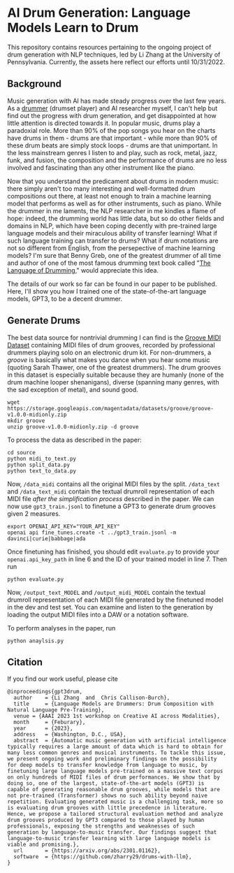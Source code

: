 # AI Drum Generation: Language Models Learn to Drum

This repository contains resources pertaining to the ongoing project of drum generation with NLP techniques, led by Li Zhang at the University of Pennsylvania. Currently, the assets here reflect our efforts until 10/31/2022.

## Background
Music generation with AI has made steady progress over the last few years. As a [drummer](https://space.bilibili.com/483770554) (drumset player) and AI researcher myself, I can't help but find out the progress with drum generation, and get disappointed at how little attention is directed towards it. In popular music, drums play a paradoxial role. More than 90% of the pop songs you hear on the charts have drums in them - drums are that important - while more than 90% of these drum beats are simply stock loops - drums are that unimportant. In the less mainstream genres I listen to and play, such as rock, metal, jazz, funk, and fusion, the composition and the performance of drums are no less involved and fascinating than any other instrument like the piano. 

Now that you understand the predicament about drums in modern music: there simply aren't too many interesting and well-formatted drum compositions out there, at least not enough to train a machine learning model that performs as well as for other instruments, such as piano. While the drummer in me laments, the NLP researcher in me kindles a flame of hope: indeed, the drumming world has little data, but so do other fields and domains in NLP, which have been coping decently with pre-trained large language models and their miraculous ability of transfer learning! What if such language training can transfer to drums? What if drum notations are not so different from English, from the persepective of machine learning models? I'm sure that Benny Greb, one of the greatest drummer of all time and author of one of the most famous drumming text book called "[The Language of Drumming](https://hudsonmusic.com/product/the-language-of-drumming-book-video/)," would appreciate this idea. 

The details of our work so far can be found in our paper to be published. Here, I'll show you how I trained one of the state-of-the-art language models, GPT3, to be a decent drummer. 

## Generate Drums
The best data source for nontrivial drumming I can find is the [Groove MIDI Dataset](https://magenta.tensorflow.org/datasets/groove) containing MIDI files of drum grooves, recorded by professional drummers playing solo on an electronic drum kit. For non-drummers, a _groove_ is basically what makes you dance when you hear some music (quoting Sarah Thawer, one of the greatest drummers). The drum grooves in this dataset is especially suitable because they are humanly (none of the drum machine looper shenanigans), diverse (spanning many genres, with the sad exception of metal), and sound good. 

```
wget https://storage.googleapis.com/magentadata/datasets/groove/groove-v1.0.0-midionly.zip
mkdir groove
unzip groove-v1.0.0-midionly.zip -d groove
```

To process the data as described in the paper:
```
cd source
python midi_to_text.py
python split_data.py
python text_to_data.py
```
Now, `/data_midi` contains all the original MIDI files by the split. `/data_text` and `/data_text_midi` contain the textual drumroll representation of each MIDI file *after the simplification process* described in the paper. We can now use `gpt3_train.jsonl` to finetune a GPT3 to generate drum grooves given 2 measures. 
```
export OPENAI_API_KEY="YOUR_API_KEY"
openai api fine_tunes.create -t ../gpt3_train.jsonl -m davinci|curie|babbage|ada
```
Once finetuning has finished, you should edit `evaluate.py` to provide your `openai.api_key_path` in line 6 and the ID of your trained model in line 7. Then run
```
python evaluate.py
```
Now, `/output_text_MODEL` and `/output_midi_MODEL` contain the textual drumroll representation of each MIDI file generated by the finetuned model in the dev and test set. You can examine and listen to the generation by loading the output MIDI files into a DAW or a notation software.

To perform analyses in the paper, run
```
python anaylsis.py
```

## Citation
If you find our work useful, please cite
```
@inproceedings{gpt3drum,
  author    = {Li Zhang  and  Chris Callison-Burch},
  title     = {Language Models are Drummers: Drum Composition with Natural Language Pre-Training},
  venue = {AAAI 2023 1st workshop on Creative AI across Modalities},
  month     = {Feburary},
  year      = {2023},
  address   = {Washington, D.C., USA},
  abstract  = {Automatic music generation with artificial intelligence typically requires a large amount of data which is hard to obtain for many less common genres and musical instruments. To tackle this issue, we present ongoing work and preliminary findings on the possibility for deep models to transfer knowledge from language to music, by finetuning large language models pre-trained on a massive text corpus on only hundreds of MIDI files of drum performances. We show that by doing so, one of the largest, state-of-the-art models (GPT3) is capable of generating reasonable drum grooves, while models that are not pre-trained (Transformer) shows no such ability beyond naive repetition. Evaluating generated music is a challenging task, more so is evaluating drum grooves with little precedence in literature. Hence, we propose a tailored structural evaluation method and analyze drum grooves produced by GPT3 compared to those played by human professionals, exposing the strengths and weaknesses of such generation by language-to-music transfer. Our findings suggest that language-to-music transfer learning with large language models is viable and promising.},
  url       = {https://arxiv.org/abs/2301.01162},
  software  = {https://github.com/zharry29/drums-with-llm},
}
```
